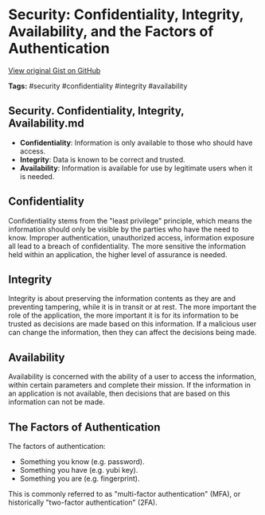 # Security: Confidentiality, Integrity, Availability, and the Factors of Authentication 

[View original Gist on GitHub](https://gist.github.com/Integralist/2d59134acebbc909ec7eb56ff93310c3)

**Tags:** #security #confidentiality #integrity #availability

## Security. Confidentiality, Integrity, Availability.md

- **Confidentiality**: Information is only available to those who should have access.
- **Integrity**: Data is known to be correct and trusted.
- **Availability**: Information is available for use by legitimate users when it is needed.

## Confidentiality

Confidentiality stems from the "least privilege" principle, which means the information should only be visible by the parties who have the need to know. Improper authentication, unauthorized access, information exposure all lead to a breach of confidentiality. The more sensitive the information held within an application, the higher level of assurance is needed. 

## Integrity

Integrity is about preserving the information contents as they are and preventing tampering, while it is in transit or at rest. The more important the role of the application, the more important it is for its information to be trusted as decisions are made based on this information. If a malicious user can change the information, then they can affect the decisions being made. 

## Availability

Availability is concerned with the ability of a user to access the information, within certain parameters and complete their mission. If the information in an application is not available, then decisions that are based on this information can not be made.

## The Factors of Authentication

The factors of authentication: 

- Something you know (e.g. password).
- Something you have (e.g. yubi key).
- Something you are  (e.g. fingerprint).

This is commonly referred to as "multi-factor authentication" (MFA), or historically "two-factor authentication" (2FA).

